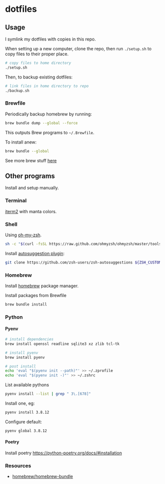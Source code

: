 # dotfiles

## Usage

I symlink my dotfiles with copies in this repo.

When setting up a new computer, clone the repo, then run `./setup.sh` to copy files to their proper place.

```sh
# copy files to home directory
./setup.sh
```

Then, to backup existing dotfiles:

```sh
# link files in home directory to repo
./backup.sh
```

### Brewfile

Periodically backup homebrew by running:

```sh
brew bundle dump --global --force
```

This outputs Brew programs to `~/.Brewfile`.

To install anew:

```sh
brew bundle --global
```

See more brew stuff [here](https://gist.github.com/ChristopherA/a579274536aab36ea9966f301ff14f3f)

## Other programs

Install and setup manually.

### Terminal

[iterm2](https://www.iterm2.com/) with manta colors.

### Shell

Using [oh-my-zsh](https://ohmyz.sh/).

```sh
sh -c "$(curl -fsSL https://raw.github.com/ohmyzsh/ohmyzsh/master/tools/install.sh)"
```

Install [autosuggestion plugin](https://github.com/zsh-users/zsh-autosuggestions):

```sh
git clone https://github.com/zsh-users/zsh-autosuggestions ${ZSH_CUSTOM:-~/.oh-my-zsh/custom}/plugins/zsh-autosuggestions
```

### Homebrew

Install [homebrew](https://brew.sh/) package manager.

Install packages from Brewfile

```sh
brew bundle install
```

### Python

#### Pyenv

```sh
# install dependencies
brew install openssl readline sqlite3 xz zlib tcl-tk

# install pyenv
brew install pyenv

# post install
echo 'eval "$(pyenv init --path)"' >> ~/.zprofile
echo 'eval "$(pyenv init -)"' >> ~/.zshrc
```

List available pythons

```sh
pyenv install --list | grep " 3\.[678]"
```

Install one, eg:

```sh
pyenv install 3.8.12
```

Configure default:

```sh
pyenv global 3.8.12
```

#### Poetry

Install poetry
https://python-poetry.org/docs/#installation

### Resources

- [homebrew/homebrew-bundle](https://github.com/Homebrew/homebrew-bundle)
